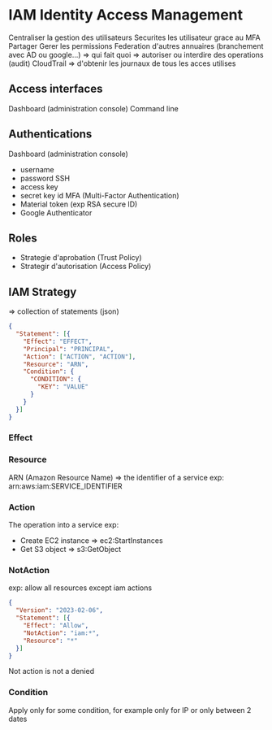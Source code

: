 # IAM Identity Access Management
Centraliser la gestion des utilisateurs
Securites les utilisateur grace au MFA
Partager
Gerer les permissions
Federation d'autres annuaires (branchement avec AD ou google...)
=> qui fait quoi
=> autoriser ou interdire des operations
(audit) CloudTrail => d'obtenir les journaux de tous les acces utilises
## Access interfaces
Dashboard (administration console)
Command line

## Authentications
Dashboard (administration console)
- username
- password
  SSH
- access key
- secret key id
  MFA (Multi-Factor Authentication)
- Material token (exp RSA secure ID)
- Google Authenticator

## Roles
- Strategie d'aprobation (Trust Policy)
- Strategir d'autorisation (Access Policy)

## IAM Strategy
=> collection of statements (json)
```json
{
  "Statement": [{
    "Effect": "EFFECT",
    "Principal": "PRINCIPAL",
    "Action": ["ACTION", "ACTION"],
    "Resource": "ARN",
    "Condition": {
      "CONDITION": {
        "KEY": "VALUE"
      }
    }
  }]
}
```

### Effect

### Resource
ARN (Amazon Resource Name) => the identifier of a service
exp: arn:aws:iam:SERVICE_IDENTIFIER

### Action
The operation into a service
exp:
- Create EC2 instance => ec2:StartInstances
- Get S3 object => s3:GetObject

### NotAction
exp: allow all resources except iam actions
```json
{
  "Version": "2023-02-06",
  "Statement": [{
    "Effect": "Allow",
    "NotAction": "iam:*",
    "Resource": "*"
  }]
}
```
Not action is not a denied

### Condition
Apply only for some condition, for example only for IP or only between 2 dates